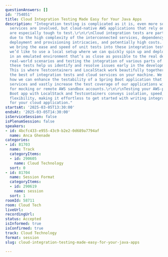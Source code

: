 ```yaml
---
questionAnswers: []
id: '754051'
title: Cloud Integration Testing Made Easy for Your Java Apps
description: "Integration testing is complicated as it is, even more so when third-party
  services are involved, but cloud-native AWS applications that rely on managed services
  are especially tough to test.\r\n\r\nCloud integration tests are particularly challenging
  due to the high complexity of the interconnected services, dependency management,
  deployment and provisioning intricacies, and potentially high costs. So how can
  we bring the ease and speed of unit tests into these integration tests? Ideally,
  we’d like to use a local setup where we can quickly spin up and deploy our services
  in an emulated environment that’s as close as possible to the real deal. By simulating
  real-world scenarios and testing the integration of various parts of the system,
  these tests help us identify and resolve issues early in the development process.
  This is where Testcontainers and LocalStack work beautifully together to bring you
  the best of integration tests and cloud services on your machine. We’ll explore
  how we can enhance the testability of a Spring Boot application that relies on AWS
  services and vastly increase the test coverage of our applications without any need
  for mocking or remote AWS sandbox accounts.\r\n\r\nTesting your AWS-powered Spring
  Boot app with LocalStack and Testcontainers conveys isolation, speed, cost, and
  flexibility, making it effortless to get started with writing integration tests
  for your cloud application."
startsAt: '2025-03-05T13:30:00'
endsAt: '2025-03-05T14:30:00'
isServiceSession: false
isPlenumSession: false
speakers:
- id: 4bcfc433-e955-43c9-b2e2-0d689a7794af
  name: Anca Ghenade
categories:
- id: 81703
  name: Track
  categoryItems:
  - id: 290605
    name: Cloud Technology
  sort: 0
- id: 81704
  name: Session Format
  categoryItems:
  - id: 290619
    name: session
  sort: 1
roomId: 58711
room: Cloud Tech
liveUrl:
recordingUrl:
status: Accepted
isInformed: true
isConfirmed: true
track: Cloud Technology
format: session
slug: cloud-integration-testing-made-easy-for-your-java-apps

---
```

